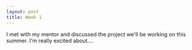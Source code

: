 ```yaml
---
layout: post
title: Week 1
---
```


I met with my mentor and discussed the project we'll be working on this summer. I'm really excited about....
